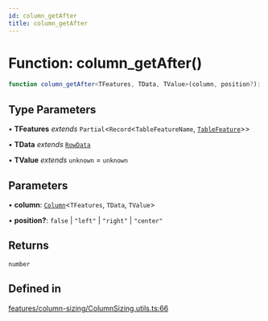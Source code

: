 ```yaml
---
id: column_getAfter
title: column_getAfter
---
```


# Function: column\_getAfter()

```ts
function column_getAfter<TFeatures, TData, TValue>(column, position?): number
```

## Type Parameters

• **TFeatures** *extends* `Partial`\<`Record`\<`TableFeatureName`, [`TableFeature`](../interfaces/tablefeature.md)\>\>

• **TData** *extends* [`RowData`](../type-aliases/rowdata.md)

• **TValue** *extends* `unknown` = `unknown`

## Parameters

• **column**: [`Column`](../type-aliases/column.md)\<`TFeatures`, `TData`, `TValue`\>

• **position?**: `false` \| `"left"` \| `"right"` \| `"center"`

## Returns

`number`

## Defined in

[features/column-sizing/ColumnSizing.utils.ts:66](https://github.com/TanStack/table/blob/main/packages/table-core/src/features/column-sizing/ColumnSizing.utils.ts#L66)
